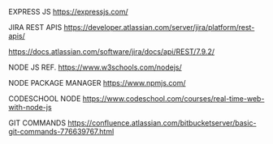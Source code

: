 EXPRESS JS
https://expressjs.com/

JIRA REST APIS
https://developer.atlassian.com/server/jira/platform/rest-apis/

https://docs.atlassian.com/software/jira/docs/api/REST/7.9.2/

NODE JS REF.
https://www.w3schools.com/nodejs/

NODE PACKAGE MANAGER
https://www.npmjs.com/

CODESCHOOL NODE
https://www.codeschool.com/courses/real-time-web-with-node-js

GIT COMMANDS
https://confluence.atlassian.com/bitbucketserver/basic-git-commands-776639767.html
